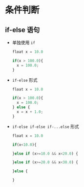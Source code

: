 # 条件判断

## if-else 语句

+ 单独使用 `if`

  ```js
  float x = 10.0

  if(x > 100.0){
    x = 100.0;
  }
  ```

+ `if-else` 形式

  ```js
  float x = 10.0

  if(x > 100.0){
    x = 100.0;
  } else {
    x = x + 1.0;
  }
  ```

+ `if-else if-else if-...else` 形式

  ```js
  float x = 10.0

  if(x<10.0){

  }else if (x>=10.0 && x<20.0) {

  }else if (x>=20.0 && x<30.0) {

  }else {

  }
  ```
